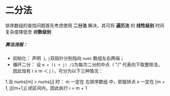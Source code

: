 # 二分法

排序数组的查找问题首先考虑使用 **二分法** 解决，其可将 **遍历法** 的 **线性级别** 时间复杂度降低至 **对数级别**

##### 算法流程：

-  初始化： 声明` i`, `j`双指针分别指向 `nums` 数组左右两端；
- 循环二分： 设 `m = (i + j) /2`为每次二分的中点（ "/" 代表向下取整除法，因此恒有  i $\leq$ m ＜ j ），可分为以下三种情况： 

1.当 nums[m] > nums[j] 时： m 一定在 左排序数组 中，即旋转点 x 一定在 [m + 1, j][m+1,j] 闭区间内，因此执行 i = m + 1